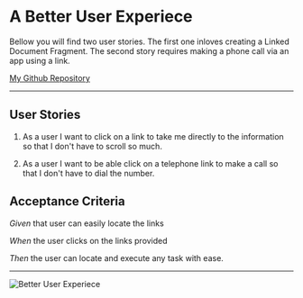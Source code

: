 # A Better User Experiece

Bellow you will find two user stories. The first one inloves creating a Linked Document Fragment. The second story requires making a phone call via an app using a link.

[My Github Repository](https://github.com/JayScrill/TBmarkdownhtml.git)

---

## User Stories

1. As a user I want to click on a link to take me directly to the information so that I don't have to scroll so much.

2. As a user I want to be able click on a telephone link to make a call so that I don't have to dial the number.

## Acceptance Criteria

*Given* that user can easily locate the links

*When* the user clicks on the links provided

*Then* the user can locate and execute any task with ease.

---

![Better User Experiece](https://public-media.interaction-design.org/images/uploads/fa56a938942201cfdc74a4fa04ae009f.png "Making Thing Easier ForEveryone")

